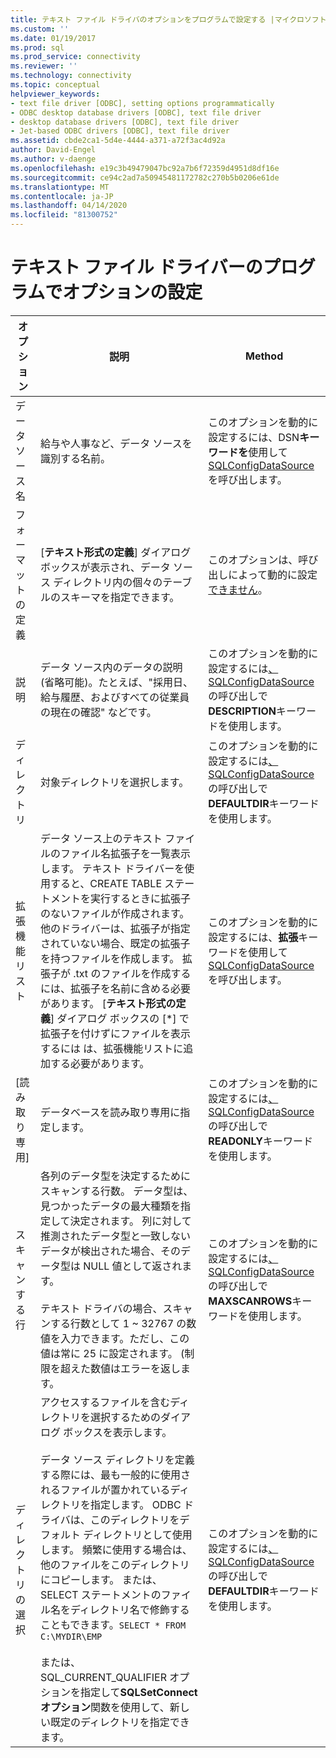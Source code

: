 ```yaml
---
title: テキスト ファイル ドライバのオプションをプログラムで設定する |マイクロソフトドキュメント
ms.custom: ''
ms.date: 01/19/2017
ms.prod: sql
ms.prod_service: connectivity
ms.reviewer: ''
ms.technology: connectivity
ms.topic: conceptual
helpviewer_keywords:
- text file driver [ODBC], setting options programmatically
- ODBC desktop database drivers [ODBC], text file driver
- desktop database drivers [ODBC], text file driver
- Jet-based ODBC drivers [ODBC], text file driver
ms.assetid: cbde2ca1-5d4e-4444-a371-a72f3ac4d92a
author: David-Engel
ms.author: v-daenge
ms.openlocfilehash: e19c3b49479047bc92a7b6f72359d4951d8df16e
ms.sourcegitcommit: ce94c2ad7a50945481172782c270b5b0206e61de
ms.translationtype: MT
ms.contentlocale: ja-JP
ms.lasthandoff: 04/14/2020
ms.locfileid: "81300752"
---
```

# <a name="setting-options-programmatically-for-the-text-file-driver"></a>テキスト ファイル ドライバーのプログラムでオプションの設定

|オプション|説明|Method|  
|------------|-----------------|------------|  
|データ ソース名|給与や人事など、データ ソースを識別する名前。|このオプションを動的に設定するには、DSN**キーワードを**使用して[SQLConfigDataSource](../../odbc/microsoft/sqlconfigdatasource-text-file-driver.md)を呼び出します。|  
|フォーマットの定義|[**テキスト形式の定義**] ダイアログ ボックスが表示され、データ ソース ディレクトリ内の個々のテーブルのスキーマを指定できます。|このオプションは、呼び出しによって動的に設定[できません](../../odbc/microsoft/sqlconfigdatasource-text-file-driver.md)。|  
|説明|データ ソース内のデータの説明 (省略可能)。たとえば、"採用日、給与履歴、およびすべての従業員の現在の確認" などです。|このオプションを動的に設定するには[、SQLConfigDataSource](../../odbc/microsoft/sqlconfigdatasource-text-file-driver.md)の呼び出しで**DESCRIPTION**キーワードを使用します。|  
|ディレクトリ|対象ディレクトリを選択します。|このオプションを動的に設定するには[、SQLConfigDataSource](../../odbc/microsoft/sqlconfigdatasource-text-file-driver.md)の呼び出しで**DEFAULTDIR**キーワードを使用します。|  
|拡張機能リスト|データ ソース上のテキスト ファイルのファイル名拡張子を一覧表示します。 テキスト ドライバーを使用すると、CREATE TABLE ステートメントを実行するときに拡張子のないファイルが作成されます。 他のドライバーは、拡張子が指定されていない場合、既定の拡張子を持つファイルを作成します。 拡張子が .txt のファイルを作成するには、拡張子を名前に含める必要があります。 [**テキスト形式の定義**] ダイアログ ボックスの [*] で拡張子を付けずにファイルを表示するには は、拡張機能リストに追加する必要があります。|このオプションを動的に設定するには、**拡張**キーワードを使用して[SQLConfigDataSource](../../odbc/microsoft/sqlconfigdatasource-text-file-driver.md)を呼び出します。|  
|[読み取り専用]|データベースを読み取り専用に指定します。|このオプションを動的に設定するには[、SQLConfigDataSource](../../odbc/microsoft/sqlconfigdatasource-text-file-driver.md)の呼び出しで**READONLY**キーワードを使用します。|  
|スキャンする行|各列のデータ型を決定するためにスキャンする行数。 データ型は、見つかったデータの最大種類を指定して決定されます。 列に対して推測されたデータ型と一致しないデータが検出された場合、そのデータ型は NULL 値として返されます。<br /><br /> テキスト ドライバの場合、スキャンする行数として 1 ~ 32767 の数値を入力できます。ただし、この値は常に 25 に設定されます。 (制限を超えた数値はエラーを返します。|このオプションを動的に設定するには[、SQLConfigDataSource](../../odbc/microsoft/sqlconfigdatasource-text-file-driver.md)の呼び出しで**MAXSCANROWS**キーワードを使用します。|  
|ディレクトリの選択|アクセスするファイルを含むディレクトリを選択するためのダイアログ ボックスを表示します。<br /><br /> データ ソース ディレクトリを定義する際には、最も一般的に使用されるファイルが置かれているディレクトリを指定します。 ODBC ドライバは、このディレクトリをデフォルト ディレクトリとして使用します。 頻繁に使用する場合は、他のファイルをこのディレクトリにコピーします。 または、SELECT ステートメントのファイル名をディレクトリ名で修飾することもできます。`SELECT * FROM C:\MYDIR\EMP`<br /><br /> または、SQL_CURRENT_QUALIFIER オプションを指定して**SQLSetConnect オプション**関数を使用して、新しい既定のディレクトリを指定できます。|このオプションを動的に設定するには[、SQLConfigDataSource](../../odbc/microsoft/sqlconfigdatasource-text-file-driver.md)の呼び出しで**DEFAULTDIR**キーワードを使用します。|
